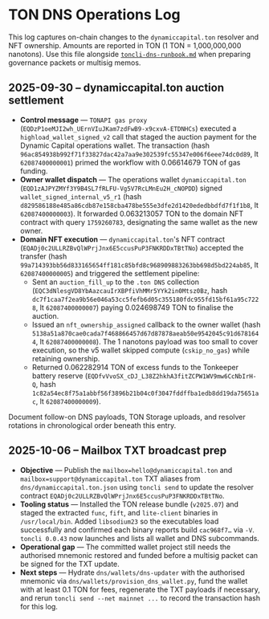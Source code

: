 # TON DNS Operations Log

This log captures on-chain changes to the `dynamiccapital.ton` resolver and NFT
ownership. Amounts are reported in TON (1 TON = 1,000,000,000 nanotons). Use
this file alongside [`toncli-dns-runbook.md`](./toncli-dns-runbook.md) when
preparing governance packets or multisig memos.

## 2025-09-30 – dynamiccapital.ton auction settlement

- **Control message** — `TONAPI gas proxy` (`EQDzP1oeMJI2wh_UErnVIuJKam7zdFwB9-x9cxvA-ETDNHCs`)
  executed a `highload_wallet_signed_v2` call that staged the auction payment for
  the Dynamic Capital operations wallet. The transaction (hash
  `96ac854938b992f71f33827dac42a7aa9e302539fc55347e006f6eee74dc0d89`, lt
  `62087400000001`) primed the workflow with 0.06614679 TON of gas funding.
- **Owner wallet dispatch** — The operations wallet `dynamiccapital.ton`
  (`EQD1zAJPYZMYf3Y9B4SL7fRLFU-Vg5V7RcLMnEu2H_cNOPDD`) signed
  `wallet_signed_internal_v5_r1` (hash `d829586188e485a86cdb87e158cba478be555e3dfe2d1420ededbbdfd7f1f1b8`,
  lt `62087400000003`). It forwarded 0.063213057 TON to the domain NFT contract
  with query `1759260783`, designating the same wallet as the new owner.
- **Domain NFT execution** — `dynamiccapital.ton`'s NFT contract
  (`EQADj0c2ULLRZBvQlWPrjJnx6E5ccusPuP3FNKRDDxTBtTNo`) accepted the transfer
  (hash `99a714393bb56d833165654ff181c85bfd8c968909883263bb698d5bd224ab85`, lt
  `62087400000005`) and triggered the settlement pipeline:
  - Sent an `auction_fill_up` to the `.ton DNS` collection (`EQC3dNlesgVD8YbAazcauIrXBPfiVhMMr5YYk2in0Mtsz0Bz`,
    hash `dc7f1caa7f2ea9b56e046a53cc5fefb6d05c355180fdc955fd15bf61a95c7228`, lt
    `62087400000007`) paying 0.024698749 TON to finalise the auction.
  - Issued an `nft_ownership_assigned` callback to the owner wallet (hash
    `5138a51a870cae0cada7f468866457d67d87878aeab50e9542045c91d6781644`, lt
    `62087400000008`). The 1 nanotons payload was too small to cover execution,
    so the v5 wallet skipped compute (`cskip_no_gas`) while retaining ownership.
  - Returned 0.062282914 TON of excess funds to the Tonkeeper battery reserve
    (`EQDfvVvoSX_cDJ_L38Z2hkhA3fitZCPW1WV9mw6CcNbIrH-Q`, hash
    `1c82a54ec8f75a1abbf56f3896b21b04c0f3047fddffba1edb8dd19da75651ac`, lt
    `62087400000009`).

Document follow-on DNS payloads, TON Storage uploads, and resolver rotations in
chronological order beneath this entry.

## 2025-10-06 – Mailbox TXT broadcast prep

- **Objective** — Publish the `mailbox=hello@dynamiccapital.ton` and
  `mailbox=support@dynamiccapital.ton` TXT aliases from
  `dns/dynamiccapital.ton.json` using `toncli send` to update the resolver
  contract `EQADj0c2ULLRZBvQlWPrjJnx6E5ccusPuP3FNKRDDxTBtTNo`.
- **Tooling status** — Installed the TON release bundle (`v2025.07`) and staged
  the extracted `func`, `fift`, and `lite-client` binaries in `/usr/local/bin`.
  Added `libsodium23` so the executables load successfully and confirmed each
  binary reports build `cac968f7…` via `-V`. `toncli 0.0.43` now launches and
  lists all wallet and DNS subcommands.
- **Operational gap** — The committed wallet project still needs the authorised
  mnemonic restored and funded before a multisig packet can be signed for the
  TXT update.
- **Next steps** — Hydrate `dns/wallets/dns-updater` with the authorised
  mnemonic via `dns/wallets/provision_dns_wallet.py`, fund the wallet with at
  least 0.1 TON for fees, regenerate the TXT payloads if necessary, and rerun
  `toncli send --net mainnet ...` to record the transaction hash for this log.
